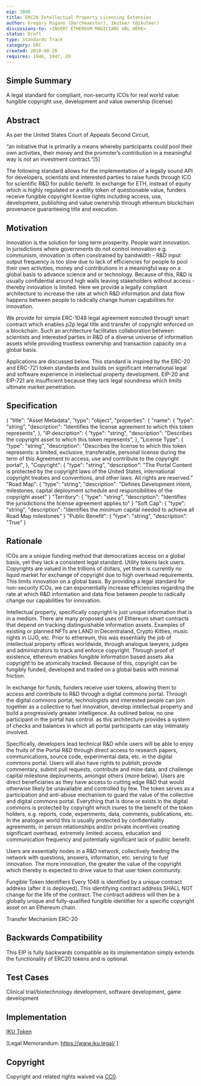 ```yaml
---
eip: 1048
title: ERC20 Intellectual Property Licensing Extension
author: Gregory Rigano (@archmaester), Ikuteer (@ikuteer)
discussions-to: <INSERT ETHEREUM MAGICIANS URL HERE>
status: Draft
type: Standards Track
category: ERC
created: 2018-08-26
requires: 1046, 1047, 20
---
```


## Simple Summary
A legal standard for compliant, non-security ICOs for real world value: fungible copyright use, development and value ownership (license)



## Abstract
As per the United States Court of Appeals Second Circuit,
 
“an initiative that is primarily a means whereby participants could pool their own activities, their money and the promoter’s contribution in a meaningful way is not an investment contract.”[5]

The following standard allows for the implementation of a legally sound API for developers, scientists and interested parties to raise funds through ICO for scientific R&D for public benefit.   In exchange for ETH, instead of equity which is highly regulated or a utility token of questionable value, funders receive fungible copyright license rights including access, use, development, publishing and value ownership through ethereum blockchain provenance guaranteeing title and execution.


## Motivation
Innovation is the solution for long term prosperity.  People want innovation.   In jurisdictions where governments do not control innovation e.g. communism, innovation is often constrained by bandwidth - R&D input output frequency is too slow due to lack of efficiencies for people to pool their own activities, money and contributions in a meaningful way on a global basis to advance science and or technology.  Because of this, R&D is usually confidential around high walls leaving stakeholders without access - thereby innovation is limited.  Here we provide a legally compliant architecture to increase the rate at which R&D information and data flow happens between people to radically change human capabilities for innovation.

We provide for simple ERC-1048 legal agreement executed through smart contract which enables p2p legal title and transfer of copyright enforced on a blockchain.  Such an architecture facilitates collaboration between scientists and interested parties in R&D of a diverse universe of information assets while providing trustless ownership and transaction capacity on a global basis.  

Applications are discussed below.
This standard is inspired by the ERC-20 and ERC-721 token standards and builds on significant international legal and software experience in intellectual property development. EIP-20 and EIP-721 are insufficient because they lack legal soundness which limits ultimate market penetration.  


## Specification
{
    "title": "Asset Metadata",
    "type": "object",
    "properties": {
        "name": {
            "type": "string",
            "description": "Identifies the license agreement to which this token represents",
        },
         "IP description": {
            "type": "string",
            "description": "Describes the copyright asset to which this token represents",
         },
 "License Type": {
            "type": "string",
            "description": "Describes the license to which this token represents: a limited, exclusive, transferable, personal license during the term of this Agreement to access, use and contribute to the copyright portal",
         },
 "Copyright": {
            "type": "string",
            "description": "The Portal Content is protected by the copyright laws of the United States, international copyright treaties and conventions, and other laws. All rights are reserved.”
         "Road Map": {
            "type": "string",
            "description": "Defines Development intent, milestones, capital deployment schedule and responsibilities of the copyright asset"
        }
         "Territory": {
            "type": "string",
            "description": "Identifies the jurisdictions the license agreement applies to"
        } 
         "Soft Cap": {
            "type": "string",
            "description": "Identifies the minimum capital needed to achieve all Road Map milestones”
        }
 "Public Benefit": {
            "type": "string",
            "description": "True”
        }

## Rationale
ICOs are a unique funding method that democratizes access on a global basis, yet they lack a consistent legal standard.  Utility tokens lack users.  Copyrights are valued in the trillions of dollars, yet there is currently no liquid market for exchange of copyright due to high overhead requirements.  This limits innovation on a global basis.  By providing a legal standard for non-security ICOs, we can exponentially increase efficiencies regarding the rate at which R&D information and data flow between people to radically change our capabilities for innovation.

Intellectual property, specifically copyright is just unique information that is in a medium.  There are many proposed uses of Ethereum smart contracts that depend on tracking distinguishable information assets. Examples of existing or planned NFTs are LAND in Decentraland, Crypto Kitties, music rights in UJO, etc.  Prior to ethereum, this was essentially the job of intellectual property offices worldwide, through analogue lawyers, judges and administrators to track and enforce copyright.  Through proof of existence, ethereum enables fungible information based assets aka copyright to be atomically tracked.   Because of this, copyright can be fungibly funded, developed and traded on a global basis with minimal friction.

In exchange for funds, funders receive user tokens, allowing them to access and contribute to R&D through a digital commons portal. Through the digital commons portal, technologists and interested people can join together as a collective to fuel innovation, develop intellectual property and build a progressively greater intelligence.  As outlined below, no one participant in the portal has control.  as this architecture provides a system of checks and balances in which all portal participants can stay intimately involved. 

Specifically, developers lead technical R&D while users will be able to enjoy the fruits of the Portal R&D through direct access to research papers, communications, source code, experimental data, etc. in the digital commons portal.  Users will also have rights to publish, provide commentary, submit pull requests, contribute and mine data, and challenge capital milestone deployments, amongst others (more below).  Users are direct beneficiaries as they have access to cutting edge R&D that would otherwise likely be unavailable and controlled by few. The token serves as a participation and anti-abuse mechanism to guard the value of the collective and digital commons portal.  Everything that is done or exists in the digital commons is protected by copyright which inures to the benefit of the token holders, e.g. reports, code, experiments, data, comments, publications, etc.  In the analogue world this is usually protected by confidentiality agreements, in person relationships and/or private incentives creating significant overhead, extremely limited: access, education and communication frequency and potentially significant lack of public benefit.

Users are essentially nodes in a R&D network, collectively feeding the network with questions, answers, information, etc. serving to fuel innovation.  The more innovation, the greater the value of the copyright which thereby is expected to drive value to that user token community.

Fungible Token Identifiers
Every 1048 is identified by a unique contract address (after it is deployed).  This identifying contract address SHALL NOT change for the life of the contract. The contract address will then be a globally unique and fully-qualified fungible identifier for a specific copyright asset on an Ethereum chain. 

Transfer Mechanism
ERC-20


## Backwards Compatibility
This EIP is fully backwards compatible as its implementation simply extends the functionality of ERC20 tokens and is optional.

## Test Cases
Clinical trial/biotechnology development, software development, game development

## Implementation
[IKU Token](https://alpha.iku.network/license/view)

[Legal Memorandum: https://www.iku.legal/ ]

## Copyright
Copyright and related rights waived via [CC0](https://creativecommons.org/publicdomain/zero/1.0/).
